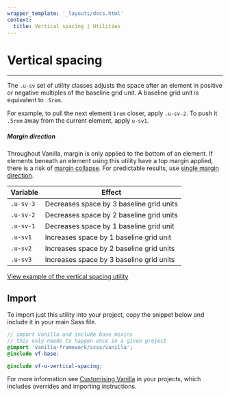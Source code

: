 ```yaml
---
wrapper_template: '_layouts/docs.html'
context:
  title: Vertical spacing | Utilities
---
```


# Vertical spacing

<hr>

The `.u-sv` set of utility classes adjusts the space after an element in positive or negative multiples of the baseline grid unit. A baseline grid unit is equivalent to `.5rem`.

For example, to pull the next element `1rem` closer, apply `.u-sv-2`. To push it `.5rem` away from the current element, apply `u-sv1`.

<div class="p-notification--information">
  <div class="p-notification__content">
    <h5 class="p-notification__title">Margin direction</h5> 
    <p class="p-notification__message">Throughout Vanilla, margin is only applied to the bottom of an element. If elements beneath an element using this utility have a top margin applied, there is a risk of <a href="https://developer.mozilla.org/en-US/docs/Web/CSS/CSS_Box_Model/Mastering_margin_collapsing" title="MDN article regarding margin collapse">margin collapse</a>. For predictable results, use <a href="https://csswizardry.com/2012/06/single-direction-margin-declarations/" title="Article by Harry Roberts regarding single margin direction">single margin direction</a>.</p>
  </div>
</div>

| Variable  | Effect                                   |
| --------- | ---------------------------------------- |
| `.u-sv-3` | Decreases space by 3 baseline grid units |
| `.u-sv-2` | Decreases space by 2 baseline grid units |
| `.u-sv-1` | Decreases space by 1 baseline grid unit  |
| `.u-sv1`  | Increases space by 1 baseline grid unit  |
| `.u-sv2`  | Increases space by 2 baseline grid units |
| `.u-sv3`  | Increases space by 3 baseline grid units |

<div class="embedded-example"><a href="/docs/examples/utilities/vertical-spacing/" class="js-example">
View example of the vertical spacing utility
</a></div>

## Import

To import just this utility into your project, copy the snippet below and include it in your main Sass file.

```scss
// import Vanilla and include base mixins
// this only needs to happen once in a given project
@import 'vanilla-framework/scss/vanilla';
@include vf-base;

@include vf-u-vertical-spacing;
```

For more information see [Customising Vanilla](/docs/customising-vanilla/) in your projects, which includes overrides and importing instructions.
